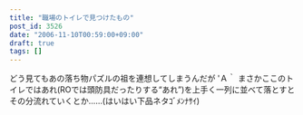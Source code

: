 ```yaml
---
title: "職場のトイレで見つけたもの"
post_id: 3526
date: "2006-11-10T00:59:00+09:00"
draft: true
tags: []
---
```



どう見てもあの落ち物パズルの祖を連想してしまうんだが 'Ａ｀ まさかここのトイレではあれ(ROでは頭防具だったりする“あれ”)を上手く一列に並べて落とすとその分流れていくとか……(はいはい下品ネタｺﾞﾒﾝﾅｻｲ)
